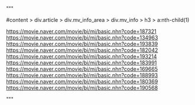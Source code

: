 """

#content > div.article > div.mv_info_area > div.mv_info > h3 > a:nth-child(1)

https://movie.naver.com/movie/bi/mi/basic.nhn?code=187321
https://movie.naver.com/movie/bi/mi/basic.nhn?code=134963
https://movie.naver.com/movie/bi/mi/basic.nhn?code=193839
https://movie.naver.com/movie/bi/mi/basic.nhn?code=182042
https://movie.naver.com/movie/bi/mi/basic.nhn?code=193214
https://movie.naver.com/movie/bi/mi/basic.nhn?code=183991
https://movie.naver.com/movie/bi/mi/basic.nhn?code=169665
https://movie.naver.com/movie/bi/mi/basic.nhn?code=188993
https://movie.naver.com/movie/bi/mi/basic.nhn?code=180369
https://movie.naver.com/movie/bi/mi/basic.nhn?code=190568

"""
